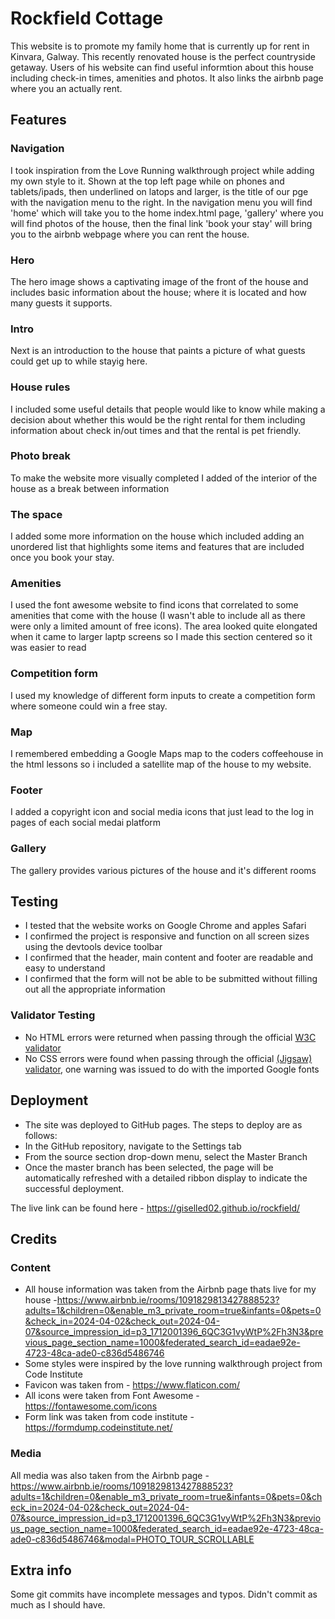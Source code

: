 # Rockfield Cottage

This website is to promote my family home that is currently up for rent in Kinvara, Galway. This recently renovated house is the perfect countryside getaway.
Users of his website can find useful informtion about this house including check-in times, amenities and photos. It also links the airbnb page where you an actually rent.

## Features

### Navigation
I took inspiration from the Love Running walkthrough project while adding my own style to it. Shown at the top left page while on phones and tablets/ipads, then underlined on latops and larger, is the title of our pge with the navigation menu to the right.
In the navigation menu you will find 'home' which will take you to the home index.html page, 'gallery' where you will find photos of the house, then the final link 'book your stay' will bring you to the airbnb webpage where you can rent the house.

### Hero
The hero image shows a captivating image of the front of the house and includes basic information about the house; where it is located and how many guests it supports.

### Intro
Next is an introduction to the house that paints a picture of what guests could get up to while stayig here.

### House rules
I included some useful details that people would like to know while making a decision about whether this would be the right rental for them including information about check in/out times and that the rental is pet friendly.

### Photo break
To make the website more visually completed I added of the interior of the house as a break between information

### The space
I added some more information on the house which included adding an unordered list that highlights some items and features that are included once you book your stay.

### Amenities
I used the font awesome website to find icons that correlated to some amenities that come with the house (I wasn't able to include all as there were only a limited amount of free icons).
The area looked quite elongated when it came to larger laptp screens so I made this section centered so it was easier to read

### Competition form
I used my knowledge of different form inputs to create a competition form where someone could win a free stay.

### Map
I remembered embedding a Google Maps map to the coders coffeehouse in the html lessons so i included a satellite map of the house to my website.

### Footer
I added a copyright icon and social media icons that just lead to the log in pages of each social medai platform

### Gallery
The gallery provides various pictures of the house and it's different rooms

## Testing

- I tested that the website works on Google Chrome and apples Safari
- I confirmed the project is responsive and function on all screen sizes using the devtools device toolbar
- I confirmed that the header, main content and footer are readable and easy to understand
- I confirmed that the form will not be able to be submitted without filling out all the appropriate information

### Validator Testing 

- No HTML errors were returned when passing through the official [W3C validator](https://validator.w3.org/nu/#textarea)
- No CSS errors were found when passing through the official [(Jigsaw) validator](https://jigsaw.w3.org/css-validator/), one warning was issued to do with the imported Google fonts


## Deployment
- The site was deployed to GitHub pages. The steps to deploy are as follows:
- In the GitHub repository, navigate to the Settings tab
- From the source section drop-down menu, select the Master Branch
- Once the master branch has been selected, the page will be automatically refreshed with a detailed ribbon display to indicate the successful deployment.

The live link can be found here - https://giselled02.github.io/rockfield/


## Credits

### Content
- All house information was taken from the Airbnb page thats live for my house -https://www.airbnb.ie/rooms/1091829813427888523?adults=1&children=0&enable_m3_private_room=true&infants=0&pets=0&check_in=2024-04-02&check_out=2024-04-07&source_impression_id=p3_1712001396_6QC3G1vyWtP%2Fh3N3&previous_page_section_name=1000&federated_search_id=eadae92e-4723-48ca-ade0-c836d5486746
- Some styles were inspired by the love running walkthrough project from Code Institute
- Favicon was taken from - https://www.flaticon.com/
- All icons were taken from Font Awesome - https://fontawesome.com/icons
- Form link was taken from code institute - https://formdump.codeinstitute.net/

### Media
All media was also taken from the Airbnb page - https://www.airbnb.ie/rooms/1091829813427888523?adults=1&children=0&enable_m3_private_room=true&infants=0&pets=0&check_in=2024-04-02&check_out=2024-04-07&source_impression_id=p3_1712001396_6QC3G1vyWtP%2Fh3N3&previous_page_section_name=1000&federated_search_id=eadae92e-4723-48ca-ade0-c836d5486746&modal=PHOTO_TOUR_SCROLLABLE

## Extra info
Some git commits have incomplete messages and typos. Didn't commit as much as I should have.
